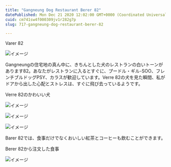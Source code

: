 ```yaml
---
title: "Gangneung Dog Restaurant Berer 82"
datePublished: Mon Dec 21 2020 12:02:00 GMT+0000 (Coordinated Universal Time)
cuid: cm741sw4f000309jv1r282g7p
slug: 717-gangneung-dog-restaurant-berer-82

---
```



Varer 82

![イメージ](https://cdn.hashnode.com/res/hashnode/image/upload/v1739493967429/e9ac324f-b28a-4399-aa94-feb450956d42.jpeg)

Gangneungの住宅地の真ん中に、きちんとした犬のレストランの白いトーンがあります82。あなたがレストランに入るとすぐに、プードル・ギル-SOO、フレンチブルドッグPSY、カラスが歓迎しています。Verre 82の犬を見た瞬間、私がドアから出した心配とストレスは、すぐに飛び去っているようです。

Verre 82のかわいい犬

![イメージ](https://cdn.hashnode.com/res/hashnode/image/upload/v1739493969783/8680bccb-9394-4396-a75c-8c0d19e5c29d.png)

![イメージ](https://cdn.hashnode.com/res/hashnode/image/upload/v1739493972466/559ced05-8790-421d-beaf-dd98c58a886f.jpeg)

![イメージ](https://cdn.hashnode.com/res/hashnode/image/upload/v1739493974494/ee82886b-f000-402f-a7e9-a328783a5851.png)

Barer 82では、食事だけでなくおいしい紅茶とコーヒーも飲むことができます。

Berer 82から注文した食事

![イメージ](https://cdn.hashnode.com/res/hashnode/image/upload/v1739493977076/bde57724-141f-46fb-a113-04ffc0e6ba3d.jpeg)